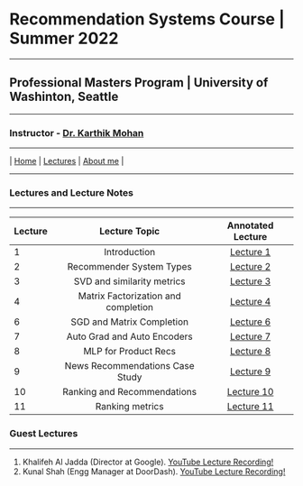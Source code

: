 # Recommendation Systems Course | Summer 2022 

***
 
## Professional Masters Program | University of Washinton, Seattle 

***


### Instructor - [Dr. Karthik Mohan](https://www.ece.uw.edu/people/karthik-mohan/)

***

| [Home](index.md)  | [Lectures](lectures.md)   | [About me](karthik.md) |


***


### Lectures and Lecture Notes

***

| Lecture | Lecture Topic | Annotated Lecture |
| :--- | :----: | :---: |
| 1 | Introduction | [Lecture 1](Lectures/Lecture_1_annotated.pdf) |
| 2 | Recommender System Types | [Lecture 2](Lectures/Lecture_2_annotated.pdf) |
| 3 | SVD and similarity metrics | [Lecture 3](Lectures/Lecture_3_annotated.pdf) |
| 4 | Matrix Factorization and completion  | [Lecture 4](Lectures/Lecture_4_annotated.pdf) |
| 6 | SGD and Matrix Completion | [Lecture 6](Lectures/Lecture_6_annotated.pdf) |
| 7 | Auto Grad and Auto Encoders | [Lecture 7](Lectures/Lecture_7_annotated.pdf) |
| 8 | MLP for Product Recs | [Lecture 8](Lectures/Lecture_8_annotated.pdf) |
| 9 | News Recommendations Case Study| [Lecture 9](Lectures/Lecture_9_annotated.pdf) |
| 10 | Ranking and Recommendations | [Lecture 10](Lectures/Lecture_10_annotated.pdf) |
| 11 | Ranking metrics | [Lecture 11](Lectures/Lecture_11_annotated.pdf) |


### Guest Lectures

*** 

1. Khalifeh Al Jadda (Director at Google). <a href="https://www.youtube.com/watch?v=5Pa9NN_uRYg&t=1s" target="_blank">YouTube Lecture Recording!</a>
1. Kunal Shah (Engg Manager at DoorDash). <a href="https://www.youtube.com/watch?v=cIuu26yCQQ0&t=1s" target="_blank">YouTube Lecture Recording!</a>




